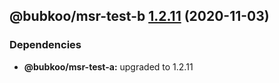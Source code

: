 ## @bubkoo/msr-test-b [1.2.11](https://github.com/bubkoo/monorepo-semantic-release/compare/@bubkoo/msr-test-b@1.2.10...@bubkoo/msr-test-b@1.2.11) (2020-11-03)





### Dependencies

* **@bubkoo/msr-test-a:** upgraded to 1.2.11
